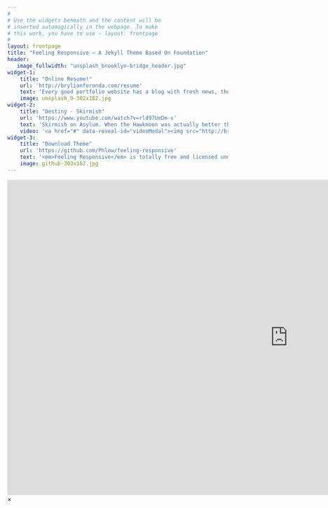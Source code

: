 ```yaml
---
#
# Use the widgets beneath and the content will be
# inserted automagically in the webpage. To make
# this work, you have to use › layout: frontpage
#
layout: frontpage
title: "Feeling Responsive – A Jekyll Theme Based On Foundation"
header:
   image_fullwidth: "unsplash_brooklyn-bridge_header.jpg"
widget-1:
    title: "Online Resume!"
    url: 'http://brylianforonda.com/resume'
    text: 'Every good portfolio website has a blog with fresh news, thoughts and develop&shy;ments of your activities. <em>Feeling Responsive</em> offers you a fully functional blog with an archive page to give readers a quick overview of all your posts.'
    image: unsplash_9-302x182.jpg
widget-2:
    title: "Destiny - Skirmish"
    url: 'https://www.youtube.com/watch?v=rld97UeDm-s'
    text: 'Skirmish on Asylum. When the Hawkmoon was actually better than the Thorn...'
    video: '<a href="#" data-reveal-id="videoModal"><img src="http://brylianforonda.com/images/start-video-feeling-responsive-302x182.jpg" width="302" height="182" alt=""></a>'
widget-3:
    title: "Download Theme"
    url: 'https://github.com/Phlow/feeling-responsive'
    text: '<em>Feeling Responsive</em> is totally free and licensed under the MIT License. Make it your own and do with it what you want. Grab your copy or clone it at GitHub and start your website with it. Then tell me via Twitter <a href="http://twitter.com/phlow">@phlow</a>.'
    image: github-303x182.jpg
---
```



<div id="videoModal" class="reveal-modal large" data-reveal="">
  <div class="flex-video widescreen vimeo" style="display: block;">
    <iframe width="1280" height="720" src="https://www.youtube.com/embed/rld97UeDm-s" frameborder="0" allowfullscreen></iframe>
  </div>
  <a class="close-reveal-modal">&#215;</a>
</div>